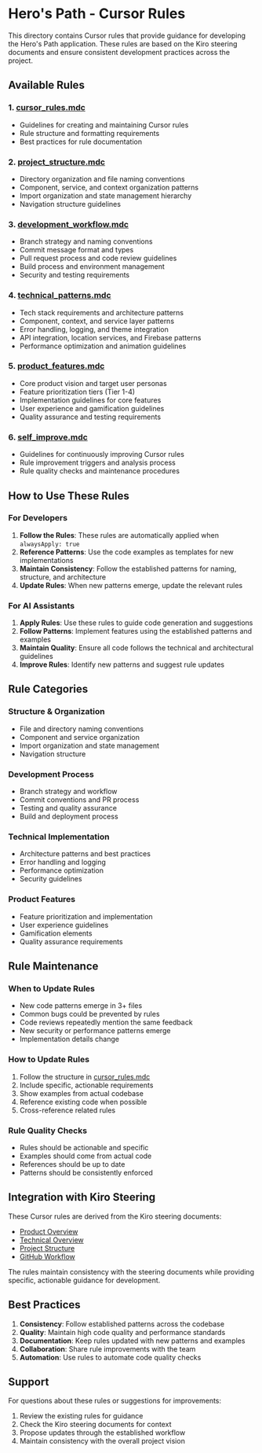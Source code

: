 # Hero's Path - Cursor Rules

This directory contains Cursor rules that provide guidance for developing the Hero's Path application. These rules are based on the Kiro steering documents and ensure consistent development practices across the project.

## Available Rules

### 1. [cursor_rules.mdc](cursor_rules.mdc)
- Guidelines for creating and maintaining Cursor rules
- Rule structure and formatting requirements
- Best practices for rule documentation

### 2. [project_structure.mdc](project_structure.mdc)
- Directory organization and file naming conventions
- Component, service, and context organization patterns
- Import organization and state management hierarchy
- Navigation structure guidelines

### 3. [development_workflow.mdc](development_workflow.mdc)
- Branch strategy and naming conventions
- Commit message format and types
- Pull request process and code review guidelines
- Build process and environment management
- Security and testing requirements

### 4. [technical_patterns.mdc](technical_patterns.mdc)
- Tech stack requirements and architecture patterns
- Component, context, and service layer patterns
- Error handling, logging, and theme integration
- API integration, location services, and Firebase patterns
- Performance optimization and animation guidelines

### 5. [product_features.mdc](product_features.mdc)
- Core product vision and target user personas
- Feature prioritization tiers (Tier 1-4)
- Implementation guidelines for core features
- User experience and gamification guidelines
- Quality assurance and testing requirements

### 6. [self_improve.mdc](self_improve.mdc)
- Guidelines for continuously improving Cursor rules
- Rule improvement triggers and analysis process
- Rule quality checks and maintenance procedures

## How to Use These Rules

### For Developers
1. **Follow the Rules**: These rules are automatically applied when `alwaysApply: true`
2. **Reference Patterns**: Use the code examples as templates for new implementations
3. **Maintain Consistency**: Follow the established patterns for naming, structure, and architecture
4. **Update Rules**: When new patterns emerge, update the relevant rules

### For AI Assistants
1. **Apply Rules**: Use these rules to guide code generation and suggestions
2. **Follow Patterns**: Implement features using the established patterns and examples
3. **Maintain Quality**: Ensure all code follows the technical and architectural guidelines
4. **Improve Rules**: Identify new patterns and suggest rule updates

## Rule Categories

### Structure & Organization
- File and directory naming conventions
- Component and service organization
- Import organization and state management
- Navigation structure

### Development Process
- Branch strategy and workflow
- Commit conventions and PR process
- Testing and quality assurance
- Build and deployment process

### Technical Implementation
- Architecture patterns and best practices
- Error handling and logging
- Performance optimization
- Security guidelines

### Product Features
- Feature prioritization and implementation
- User experience guidelines
- Gamification elements
- Quality assurance requirements

## Rule Maintenance

### When to Update Rules
- New code patterns emerge in 3+ files
- Common bugs could be prevented by rules
- Code reviews repeatedly mention the same feedback
- New security or performance patterns emerge
- Implementation details change

### How to Update Rules
1. Follow the structure in [cursor_rules.mdc](cursor_rules.mdc)
2. Include specific, actionable requirements
3. Show examples from actual codebase
4. Reference existing code when possible
5. Cross-reference related rules

### Rule Quality Checks
- Rules should be actionable and specific
- Examples should come from actual code
- References should be up to date
- Patterns should be consistently enforced

## Integration with Kiro Steering

These Cursor rules are derived from the Kiro steering documents:
- [Product Overview](../.kiro/steering/product.md)
- [Technical Overview](../.kiro/steering/tech.md)
- [Project Structure](../.kiro/steering/structure.md)
- [GitHub Workflow](../.kiro/steering/github.md)

The rules maintain consistency with the steering documents while providing specific, actionable guidance for development.

## Best Practices

1. **Consistency**: Follow established patterns across the codebase
2. **Quality**: Maintain high code quality and performance standards
3. **Documentation**: Keep rules updated with new patterns and examples
4. **Collaboration**: Share rule improvements with the team
5. **Automation**: Use rules to automate code quality checks

## Support

For questions about these rules or suggestions for improvements:
1. Review the existing rules for guidance
2. Check the Kiro steering documents for context
3. Propose updates through the established workflow
4. Maintain consistency with the overall project vision 